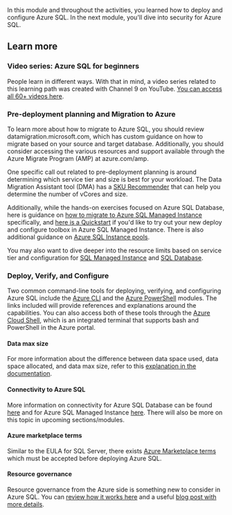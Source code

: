 In this module and throughout the activities, you learned how to deploy and configure Azure SQL. In the next module, you'll dive into security for Azure SQL.  

## Learn more

### Video series: Azure SQL for beginners

People learn in different ways. With that in mind, a video series related to this learning path was created with Channel 9 on YouTube. [You can access all 60+ videos here](https://aka.ms/azuresql4beginnersyt).

### Pre-deployment planning and Migration to Azure

To learn more about how to migrate to Azure SQL, you should review datamigration.microsoft.com, which has custom guidance on how to migrate based on your source and target database. Additionally, you should consider accessing the various resources and support available through the Azure Migrate Program (AMP) at azure.com/amp.  

One specific call out related to pre-deployment planning is around determining which service tier and size is best for your workload. The Data Migration Assistant tool (DMA) has a [SKU Recommender](https://docs.microsoft.com/sql/dma/dma-sku-recommend-sql-db?view=sql-server-ver15) that can help you determine the number of vCores and size. 

Additionally, while the hands-on exercises focused on Azure SQL Database, here is guidance on [how to migrate to Azure SQL Managed Instance](https://docs.microsoft.com/azure/sql-database/sql-database-managed-instance-migrate) specifically, and [here is a Quickstart](https://docs.microsoft.com/azure/sql-database/sql-database-managed-instance-get-started) if you'd like to try out your new deploy and configure toolbox in Azure SQL Managed Instance. There is also additional guidance on [Azure SQL Instance pools](https://docs.microsoft.com/azure/sql-database/sql-database-instance-pools-how-to#create-an-instance-pool).

You may also want to dive deeper into the resource limits based on service tier and configuration for [SQL Managed Instance](https://docs.microsoft.com/azure/azure-sql/managed-instance/resource-limits) and [SQL Database](https://docs.microsoft.com/azure/azure-sql/database/resource-limits-vcore-single-databases).

### Deploy, Verify, and Configure

Two common command-line tools for deploying, verifying, and configuring Azure SQL include the [Azure CLI](https://docs.microsoft.com/cli/azure/?view=azure-cli-latest) and the [Azure PowerShell](https://docs.microsoft.com/powershell/azure) modules. The links included will provide references and explanations around the capabilities. You can also access both of these tools through the [Azure Cloud Shell](https://docs.microsoft.com/azure/cloud-shell/overview), which is an integrated terminal that supports bash and PowerShell in the Azure portal.

#### Data max size

For more information about the difference between data space used, data space allocated, and data max size, refer to this [explanation in the documentation](https://docs.microsoft.com/azure/sql-database/sql-database-file-space-management#understanding-types-of-storage-space-for-a-database).

#### Connectivity to Azure SQL

More information on connectivity for Azure SQL Database can be found [here](https://docs.microsoft.com/azure/sql-database/sql-database-connectivity-architecture) and for Azure SQL Managed Instance [here](https://docs.microsoft.com/azure/sql-database/sql-database-managed-instance-connectivity-architecture). There will also be more on this topic in upcoming sections/modules.  

#### Azure marketplace terms

Similar to the EULA for SQL Server, there exists [Azure Marketplace terms](https://go.microsoft.com/fwlink/?linkid=2045624) which must be accepted before deploying Azure SQL.

#### Resource governance

Resource governance from the Azure side is something new to consider in Azure SQL. You can [review how it works here](https://azure.microsoft.com/blog/resource-governance-in-azure-sql-database/) and a useful [blog post with more details](https://azure.microsoft.com/blog/resource-governance-in-azure-sql-database/).
